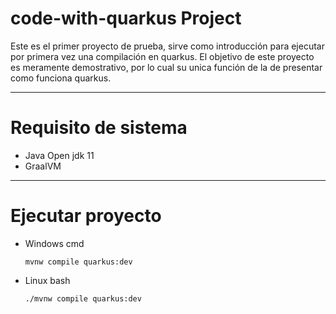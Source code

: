 # code-with-quarkus Project

Este es el primer proyecto de prueba, sirve como introducción para ejecutar por primera vez una compilación en quarkus.
El objetivo de este proyecto es meramente demostrativo, por lo cual su unica función de la de presentar como funciona quarkus.
<br>

---
# Requisito de sistema

- Java Open jdk 11
- GraalVM

---
# Ejecutar proyecto

- Windows cmd

    `mvnw compile quarkus:dev`

- Linux bash

    `./mvnw compile quarkus:dev`



